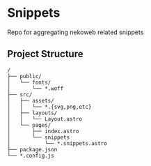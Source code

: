 # Snippets

Repo for aggregating nekoweb related snippets

## Project Structure

```text
/
├── public/
│   └── fonts/
│       └── *.woff
├── src/
│   ├── assets/
│   │   └── *.{svg,png,etc}
│   ├── layouts/
│   │   └── Layout.astro
│   └── pages/
│       ├── index.astro
│       └── snippets
│           └── *.snippets.astro
├── package.json
└── *.config.js
```
